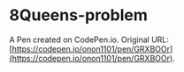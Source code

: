 # 8Queens-problem

A Pen created on CodePen.io. Original URL: [https://codepen.io/onon1101/pen/GRXBOOr](https://codepen.io/onon1101/pen/GRXBOOr).

